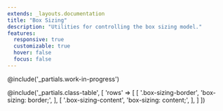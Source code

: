 ```yaml
---
extends: _layouts.documentation
title: "Box Sizing"
description: "Utilities for controlling the box sizing model."
features:
  responsive: true
  customizable: true
  hover: false
  focus: false
---
```


@include('_partials.work-in-progress')

@include('_partials.class-table', [
  'rows' => [
    [
      '.box-sizing-border',
      'box-sizing: border;',
    ],
    [
      '.box-sizing-content',
      'box-sizing: content;',
    ],
  ]
])
